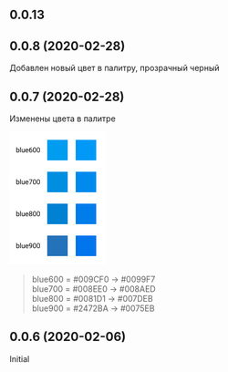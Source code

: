 ## 0.0.13
## 0.0.8 (2020-02-28)
  Добавлен новый цвет в палитру, прозрачный черный
  
## 0.0.7 (2020-02-28)
  Изменены цвета в палитре

  ![](./changelog/change-blue-colors.jpg?raw=true)

  > blue600 = #009CF0 → #0099F7  
  > blue700 = #008EE0 → #008AED  
  > blue800 = #0081D1 → #007DEB  
  > blue900 = #2472BA → #0075EB  

## 0.0.6 (2020-02-06)
  Initial
